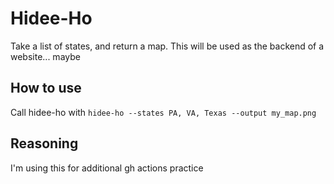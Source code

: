 # Hidee-Ho

Take a list of states, and return a map.  This will be used as the backend of a website... maybe

## How to use
Call hidee-ho with `hidee-ho --states PA, VA, Texas --output my_map.png`


## Reasoning

I'm using this for additional gh actions practice